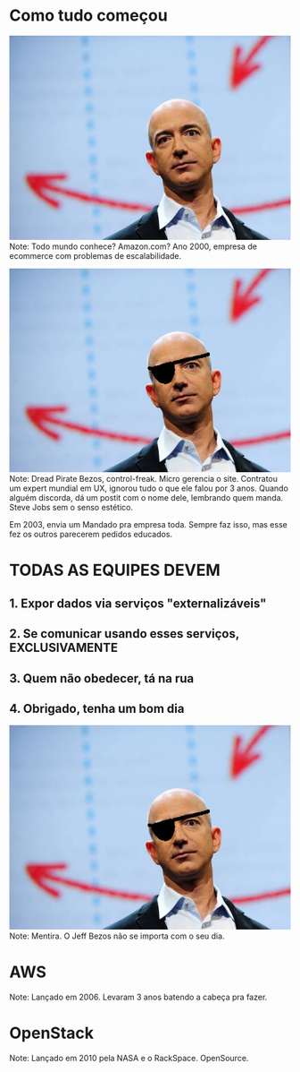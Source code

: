 # Como tudo começou


![Jeff Bezos](images/jeff-bezos.jpg)
Note: Todo mundo conhece?  Amazon.com?  Ano 2000, empresa de ecommerce com
problemas de escalabilidade.


![Dread Pirate Bezos](images/dread-pirate-bezos.jpg)
Note: Dread Pirate Bezos, control-freak.  Micro gerencia o site.  Contratou um
expert mundial em UX, ignorou tudo o que ele falou por 3 anos.  Quando alguém
discorda, dá um postit com o nome dele, lembrando quem manda.  Steve Jobs sem o
senso estético.

Em 2003, envia um Mandado pra empresa toda.  Sempre faz isso, mas esse fez os
outros parecerem pedidos educados.


# TODAS AS EQUIPES DEVEM


## 1. Expor dados via serviços "externalizáveis"


## 2. Se comunicar usando esses serviços, EXCLUSIVAMENTE


## 3. Quem não obedecer, tá na rua


## 4. Obrigado, tenha um bom dia


![Dread Pirate Bezos](images/dread-pirate-bezos.jpg)
Note:  Mentira.  O Jeff Bezos não se importa com o seu dia.


# AWS
Note: Lançado em 2006.  Levaram 3 anos batendo a cabeça pra fazer.


# OpenStack
Note: Lançado em 2010 pela NASA e o RackSpace.  OpenSource.
